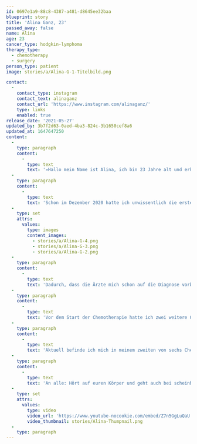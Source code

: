 ```yaml
---
id: 0697e1a9-88c8-4387-a481-d8645ee32baa
blueprint: story
title: 'Alina Ganz, 23'
passed_away: false
name: Alina
age: 23
cancer_type: hodgkin-lymphoma
therapy_type:
  - chemotherapy
  - surgery
person_type: patient
image: stories/a/Alina-G-1-Titelbild.png

contact:
  -
    contact_type: instagram
    contact_text: alinaganz
    contact_url: 'https://www.instagram.com/alinaganz/'
    type: links
    enabled: true
release_date: '2021-05-27'
updated_by: 3b7f2d63-0aed-4ba3-824c-3b1650cef8a6
updated_at: 1647647250
content:
  -
    type: paragraph
    content:
      -
        type: text
        text: '»Hallo mein Name ist Alina, ich bin 23 Jahre alt und erhielt an meinem diesjährigen Geburtstag – dem 17. Februar 2021 – die Diagnose Lymphkrebs. Erst zwei Wochen später bekam ich dann die finale Diagnose ›Hodgkin Lymphom in Stadium 3‹.'
  -
    type: paragraph
    content:
      -
        type: text
        text: 'Schon im Dezember 2020 hatte ich unwissentlich die ersten Symptome: Fieber, Kopfschmerzen, Nachtschweiß, Husten. Nach einem negativen Corona-Test und ein paar Tagen ohne Symptome war ich auch scheinbar wieder ›gesund‹. Erst als ich ein paar Wochen später wieder die gleichen Symptome bekam, ging ich erneut zum Hausarzt, welcher mir aufgrund meiner sehr hohen Entzündungswerte ein Antibiotikum verschrieb. Dieses zeigte sogar etwa zwei Wochen lang Wirkung, doch dann war das Fieber wieder zurück und mein Hausarzt schickte mich ins Krankenhaus, wo man dann bei einem CT lauter Lymphknoten in meiner Brust sowie links und rechts an meinem Schlüsselbein entdeckte. Die Ärzte waren sofort alarmiert und entnahmen mir am nächsten Morgen einen Lymphknoten für eine Biopsie und eine Probe von meinem Knochenmark. Ein paar Tage danach durfte ich nach Hause, sodass ich glücklicherweise die Diagnose daheim bei meinen Liebsten erhielt.'
  -
    type: set
    attrs:
      values:
        type: images
        content_images:
          - stories/a/Alina-G-4.png
          - stories/a/Alina-G-3.png
          - stories/a/Alina-G-2.png
  -
    type: paragraph
    content:
      -
        type: text
        text: 'Dadurch, dass die Ärzte mich schon auf die Diagnose vorbereitet hatten, war es kein kompletter Schock mehr, jedoch trotzdem hart nun die Gewissheit zu haben, weil man natürlich immer noch hofft. Gleichzeitig war es für mich auch ein befreiendes Gefühl, von der Last des ständigen Wartens befreit zu sein. Ich habe an demselben Abend noch mit ganz vielen Personen telefoniert und bereits da gemerkt, dass es mir unheimlich guttut darüber zu sprechen und offen mit der ganzen Krankheit umzugehen. Es war für mich ganz klar, den Mut nicht zu verlieren und positiv zu bleiben. Die Tatsache, dass Lymphdrüsenkrebs gut behandelbar ist, erleichtert dies natürlich. Dennoch bleibt die Angst vor dem, was auf einen zukommt. Aber ich weiß, dass ich die beste Familie, Freund und Freundeskreis hinter mir stehen habe, die alles ihnen mögliche für mich tun würden. Dieses Gefühl ist unglaublich bestärkend und treibt mir auch jetzt wieder Freudentränen in die Augen, weil ich so dankbar dafür bin! Im Moment sind die einzigen Situationen, in denen ich weine die, in denen ich sehe, wie viele tolle Menschen ich in meinem Leben habe. Das hat mir die Krankheit auf jeden Fall nochmal mehr bewusst gemacht.'
  -
    type: paragraph
    content:
      -
        type: text
        text: 'Vor dem Start der Chemotherapie hatte ich zwei weitere Operationen: eine Eierstockentnahme, weil die Chemotherapie unfruchtbar machen kann und eine Port-Implantation.'
  -
    type: paragraph
    content:
      -
        type: text
        text: 'Aktuell befinde ich mich in meinem zweiten von sechs Chemozyklen. Bis jetzt sind die Nebenwirkungen erträglich und ich wäre sehr dankbar, wenn es so weiter geht und die Therapie hoffentlich anschlägt.'
  -
    type: paragraph
    content:
      -
        type: text
        text: 'An alle: Hört auf euren Körper und geht auch bei scheinbar unbedenklichen Anzeichen zum Arzt. Seid dankbar für jeden Tag, an dem es euch gut geht und für die Menschen, die euch guttun.«'
  -
    type: set
    attrs:
      values:
        type: video
        video_url: 'https://www.youtube-nocookie.com/embed/Z7n5GgLuQaU'
        video_thumbnail: stories/Alina-Thumpnail.png
  -
    type: paragraph
---
```

